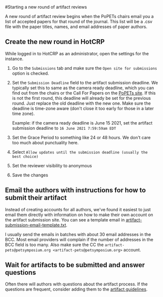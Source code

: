 #Starting a new round of artifact reviews

A new round of artifact review begins when the PoPETs chairs email you a list of accepted papers for that round of the journal. This list will be a .csv file with the paper titles, names, and email addresses of paper authors.

## Create the new round in HotCRP

While logged in to HotCRP as an administrator, open the settings for the instance.

1. Go to the `Submissions` tab and make sure the `Open site for submissions` option is checked.

2. Set the `Submission Deadline` field to the artifact submission deadline. We typically set this to same as the camera ready deadline, which you can find out from the chairs or the Call For Papers on the [PoPETs site](https://petsymposium.org). If this is not the first round, this deadline will already be set for the previous round. Just replace the old deadline with the new one. Make sure the deadline is time-zone aware (don't close it too early for those in a later time zone).

   Example: if the camera ready deadline is June 15 2021, set the artifact submission deadline to `16 June 2021 7:59:59am EDT`

3. Set the Grace Period to something like 24 or 48 hours. We don't care too much about punctuality here.

4. Select `Allow updates until the submission deadline (usually the best choice)`
5. Set the reviewer visibility to anonymous

6. Save the changes

## Email the authors with instructions for how to submit their artifact

Instead of creating accounts for all authors, we've found it easiest to just email them directly with information on how to make their own account on the artifact submission site. You can see a template email in [artifact-submission-email-template.txt](artifact-submission-email-template.txt).

I usually send the emails in batches with about 30 email addresses in the BCC. Most email providers will complain if the number of addresses in the BCC field is too many. Also make sure the CC the `artifact-pets@petsymposium.org <artifact-pets@petsymposium.org>` account.

## Wait for artifacts to be submitted and answer questions

Often there will authors with questions about the artifact process. If the questions are frequent, consider adding them to the [artifact guidelines](https://petsymposium.org/artifacts.php).
